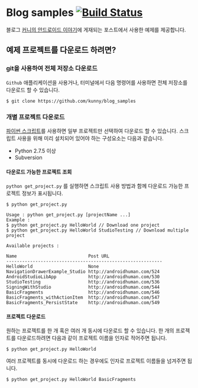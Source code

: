 # Blog samples [![Build Status](https://travis-ci.org/kunny/blog_samples.svg?branch=master)](https://travis-ci.org/kunny/blog_samples)


블로그 [커니의 안드로이드 이야기](http://androidhuman.com)에 게재되는 포스트에서 사용한 예제를 제공합니다.

## 예제 프로젝트를 다운로드 하려면?
### git을 사용하여 전체 저장소 다운로드

`Github` 애플리케이션을 사용거나, 터미널에서 다음 명령어를 사용하면 전체 저장소를 다운로드 할 수 있습니다.

    $ git clone https://github.com/kunny/blog_samples


### 개별 프로젝트 다운로드

[파이썬 스크립트](https://raw.githubusercontent.com/kunny/blog_samples/master/Android/get_project.py)를 사용하면 일부 프로젝트만 선택하여 다운로드 할 수 있습니다. 스크립트 사용을 위해 미리 설치되어 있어야 하는 구성요소는 다음과 같습니다.

- Python 2.7.5 이상
- Subversion

#### 다운로드 가능한 프로젝트 조회

`python get_project.py` 를 실행하면 스크립트 사용 방법과 함께 다운로드 가능한 프로젝트 정보가 표시됩니다.

	$ python get_project.py

	Usage : python get_project.py [projectName ...]
	Example :
	$ python get_project.py HelloWorld // Download one project
	$ python get_project.py HelloWorld StudioTesting // Download multiple project

	Available projects :

	Name                           Post URL
	-----------------------------------------------------------
	HelloWorld                     None
	NavigationDrawerExample_Studio http://androidhuman.com/524
	AndroidStudioLibApp            http://androidhuman.com/530
	StudioTesting                  http://androidhuman.com/536
	SigningWithStudio              http://androidhuman.com/544
	BasicFragments                 http://androidhuman.com/546
	BasicFragments_withActionItem  http://androidhuman.com/547
	BasicFragments_PersistState    http://androidhuman.com/549

#### 프로젝트 다운로드

원하는 프로젝트를 한 개 혹은 여러 개 동시에 다운로드 할 수 있습니다. 한 개의 프로젝트를 다운로드하려면 다음과 같이 프로젝트 이름을 인자로 적어주면 됩니다.

    $ python get_project.py HelloWorld

여러 프로젝트를 동시에 다운로드 하는 경우에도 인자로 프로젝트 이름들을 넘겨주면 됩니다.

    $ python get_project.py HelloWorld BasicFragments



